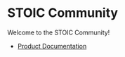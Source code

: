 # STOIC Community

Welcome to the STOIC Community!

- [Product Documentation](/discussions/categories/documentation)
